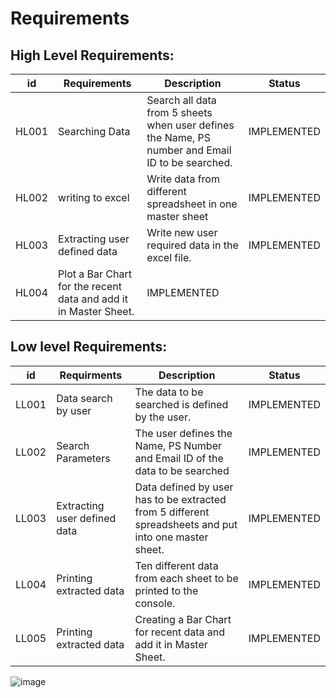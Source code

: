# Requirements

## High Level Requirements:
|**id**  |**Requirements**  | **Description**  |**Status**  |
| --- | --- | --- | --- |
|HL001 | Searching Data |Search all data from 5 sheets when user defines the Name, PS number and Email ID to be searched.|IMPLEMENTED |
|HL002 | writing to excel | Write data from different spreadsheet in one master sheet|IMPLEMENTED |
|HL003 |Extracting user defined data|Write new user required data in the excel file. |IMPLEMENTED |
|HL004 |Plot a Bar Chart for the recent data and add it in Master Sheet. |IMPLEMENTED |

##  Low level Requirements:

|**id**  |**Requirments**  | **Description**  |**Status**  |
| --- | --- | --- | --- |
|LL001 | Data search by user |The data to be searched is defined by the user.|IMPLEMENTED|
|LL002 | Search Parameters | The user defines the Name, PS Number and Email ID of the data to be searched|IMPLEMENTED |
|LL003 |Extracting user defined data|Data defined by user has to be extracted from 5 different spreadsheets and put into one master sheet. |IMPLEMENTED |
|LL004 |Printing extracted data|Ten different data from each sheet to be printed to the console.|IMPLEMENTED |
|LL005 |Printing extracted data|Creating a Bar Chart for recent data and add it in Master Sheet.|IMPLEMENTED |




![image](https://user-images.githubusercontent.com/78871106/111773652-75755480-88d4-11eb-91f9-f779cfe183e8.png)
